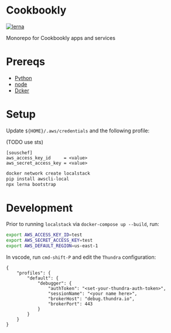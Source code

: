 Cookbookly
===
[![lerna](https://img.shields.io/badge/maintained%20with-lerna-cc00ff.svg)](https://lerna.js.org/)

Monorepo for Cookbookly apps and services

# Prereqs

- [Python]()
- [node]()
- [Dcker]()

# Setup

Update `${HOME}/.aws/credentials` and the following profile:

(TODO use sts)

```
[souschef]
aws_access_key_id     = <value>
aws_secret_access_key = <value>
```

```sh
docker network create localstack
pip install awscli-local
npx lerna bootstrap
```

# Development

Prior to running `localstack` via `docker-compose up --build`, run:

```sh
export AWS_ACCESS_KEY_ID=test
export AWS_SECRET_ACCESS_KEY=test
export AWS_DEFAULT_REGION=us-east-1
```

In vscode, run `cmd-shift-P` and edit the `Thundra` configuration:

```
{
    "profiles": {
        "default": {
            "debugger": {
                "authToken": "<set-your-thundra-auth-token>",
                "sessionName": "<your name here>",
                "brokerHost": "debug.thundra.io",
                "brokerPort": 443
            }
        }
    }
}
```
